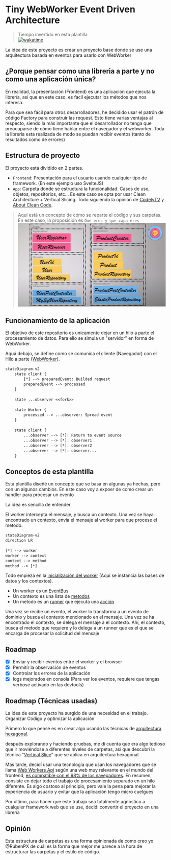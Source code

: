 # Tiny WebWorker Event Driven Architecture

> Tiempo invertido en esta plantilla  
> [![wakatime](https://wakatime.com/badge/user/3ea03d5e-dec1-4bb5-a47d-7e8b1813388b/project/018bd4f5-a300-4078-8ede-68ffb2a17c5c.svg)](https://wakatime.com/@RubenPX/projects/lollcpagon)

La idea de este proyecto es crear un proyecto base donde se use una arquitectura basada en eventos para usarlo con WebWorker

## ¿Porque pensar como una libreria a parte y no como una aplicación única?

En realidad, la presentación (Frontend) es una aplicación que ejecuta la librería, así que en este caso, es facil ejecutar los métodos que nos interesa.

Para que sea fácil para otros desarrolladores, he decidido usar el patrón de código Factory para construir las request. Esto tiene varias ventajas al respecto, siendo la más importante que el desarrollador no tenga que preocuparse de cómo tiene hablar entre el navegador y el webworker. Toda la libreria esta realizada de modo se puedan recibir eventos (tanto de resultados como de errores)

## Estructura de proyecto

El proyecto está dividido en 2 partes.

- `Frontend`: Presentación para el usuario usando cualquier tipo de framework. (En este ejemplo uso SvelteJS)
- `App`: Carpeta donde se estructura la funcionalidad. Casos de uso, objetos, repositorios, etc... Es este caso se opta por usar Clean Architecture + Vertical Slicing. Todo siguiendo la opinión de [CodelyTV](https://www.youtube.com/watch?v=y3MWfPDmVqo) y [About Clean Code](https://www.youtube.com/watch?v=7ZXW_oWdTk4).

> Aquí está un concepto de cómo se reparte el código y sus carpetas.   
> En este caso, la proposición es `Que eres y que capa eres`
> ![Propuesta](CleanArchitectureFolderProposal.png)

## Funcionamiento de la aplicación

El objetivo de este repositorio es unicamente dejar en un hilo a parte el procesamiento de datos. Para ello se simula un "servidor" en forma de WebWorker.

Aquá debajo, se define como se comunica el cliente (Navegador) con el Hilo a parte ([WebWorker](https://developer.mozilla.org/es/docs/Web/API/Web_Workers_API/Using_web_workers)).

```mermaid
stateDiagram-v2
    state client {
        [*] --> preparedEvent: Builded request 
        preparedEvent --> processed
    }

    state ...observer <<fork>>

    state Worker {
        processed --> ...observer: Spread event
    }

    state client {
        ...observer --> [*]: Return to event source
        ...observer --> [*]: observer1
        ...observer --> [*]: observer2
        ...observer --> [*]: observer...
    }
```

## Conceptos de esta plantilla

Esta plantilla diseñé un concepto que se basa en algunas ya hechas, pero con un algunos cambios. En este caso voy a expoer de como crear un handler para procesar un evento

La idea es sencilla de entender

El worker intercepta el mensaje, y busca un contexto. Una vez se haya encontrado un contexto, envia el mensaje al worker para que procese el metodo.

```mermaid
stateDiagram-v2
direction LR

[*] --> worker
worker --> context
context --> method
method --> [*]
```

Todo empieza en la [inicialización del worker](readme.md) (Aqui se instancia las bases de datos y los contextos).

- Un worker es un [EventBus](./app//src/shared/Routes/EventBus.ts#)
- Un contexto es una lista de [metodos](./app/src/shared/Routes/ContextRoute.ts#)
- Un metodo es un [runner](./app/src/shared/Routes/EventRunner.ts#) que ejecuta una [acción](./app/src/shared/Routes/EventRunner.ts#L9-L13)

Una vez se recibe un evento, el worker lo transforma a un evento de dominio y busca el contexto mencionado en el mensaje. Una vez se ha encontrado el contexto, se delega el mensaje a el contexto. Ahí, el contexto, busca el metodo que requiere y lo delega a un runner que es el que se encarga de procesar la solicitud del mensaje

## Roadmap

- [X] Enviar y recibir eventos entre el worker y el browser
- [X] Permitir la observación de eventos
- [X] Controlar los errores de la aplicación
- [X] logs mejorados en consola (Para ver los eventos, requiere que tengas verbose activado en las devtools)

## Roadmap (Técnicas usadas)

La idea de este proyecto ha surgido de una necesidad en el trabajo. Organizar Código y optimizar la aplicación

Primero lo que pensé es en crear algo usando las técnicas de [arquitectura hexagonal](https://blog.cleancoder.com/uncle-bob/2012/08/13/the-clean-architecture.html).

después explorando y haciendo pruebas, me di cuenta que era algo tedioso que ir moviéndose a diferentes niveles de carpetas, así que descubrí la técnica "[Vertical Slice](https://blog.ndepend.com/vertical-slice-architecture-in-asp-net-core/)" que se aplica en arquitectura hexagonal

Mas tarde, decidí usar una tecnología que usan los navegadores que se llama [Web Workers Api](https://developer.mozilla.org/en-US/docs/Web/API/Web_Workers_API) según una web muy relevante en el mundo del frontend, [es compatible con el 98% de los navegadores](https://caniuse.com/webworkers). En resumen, consiste en dejar todo el trabajo de procesamiento separado en un hilo diferente. Es algo costoso al principio, pero vale la pena para mejorar la experiencia de usuario y evitar que la aplicación tengo micro cuelgues

Por último, para hacer que este trabajo sea totalmente agnóstico a cualquier framework web que se use, decidi convertir el proyecto en una librería

## Opinión

Esta estructura de carpetas es una forma opinionada de como creo yo @RubenPX de cuál es la forma que mejor me parece a la hora de estructurar las carpetas y el estilo de código.